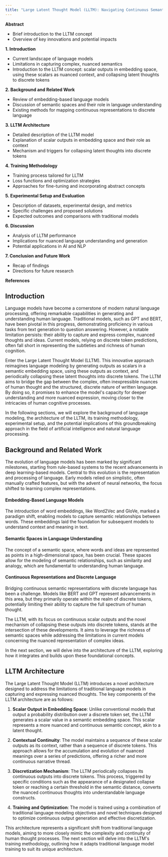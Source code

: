 ```yaml
---
title: "Large Latent Thought Model (LLTM): Navigating Continuous Semantic Representations"
---
```



**Abstract**
- Brief introduction to the LLTM concept
- Overview of key innovations and potential impacts

**1. Introduction**
- Current landscape of language models
- Limitations in capturing complex, nuanced semantics
- Introduction to the LLTM concept: scalar outputs in embedding space, using these scalars as nuanced context, and collapsing latent thoughts to discrete tokens

**2. Background and Related Work**
- Review of embedding-based language models
- Discussion of semantic spaces and their role in language understanding
- Existing methods for mapping continuous representations to discrete language

**3. LLTM Architecture**
- Detailed description of the LLTM model
- Explanation of scalar outputs in embedding space and their role as context
- Mechanism and triggers for collapsing latent thoughts into discrete tokens

**4. Training Methodology**
- Training process tailored for LLTM
- Loss functions and optimization strategies
- Approaches for fine-tuning and incorporating abstract concepts

**5. Experimental Setup and Evaluation**
- Description of datasets, experimental design, and metrics
- Specific challenges and proposed solutions
- Expected outcomes and comparisons with traditional models

**6. Discussion**
- Analysis of LLTM performance
- Implications for nuanced language understanding and generation
- Potential applications in AI and NLP

**7. Conclusion and Future Work**
- Recap of findings
- Directions for future research

**References**

## Introduction

Language models have become a cornerstone of modern natural language processing, offering remarkable capabilities in generating and understanding human language. Traditional models, such as GPT and BERT, have been pivotal in this progress, demonstrating proficiency in various tasks from text generation to question answering. However, a notable limitation persists: their ability to capture and express complex, nuanced thoughts and ideas. Current models, relying on discrete token predictions, often fall short in representing the subtleties and richness of human cognition.

Enter the Large Latent Thought Model (LLTM). This innovative approach reimagines language modeling by generating outputs as scalars in a semantic embedding space, using these outputs as context, and periodically collapsing these latent thoughts into discrete tokens. The LLTM aims to bridge the gap between the complex, often inexpressible nuances of human thought and the structured, discrete nature of written language. By doing so, it promises to enhance the model's capacity for deeper understanding and more nuanced expression, moving closer to the intricacies of human cognitive processes.

In the following sections, we will explore the background of language modeling, the architecture of the LLTM, its training methodology, experimental setup, and the potential implications of this groundbreaking approach in the field of artificial intelligence and natural language processing.


## Background and Related Work

The evolution of language models has been marked by significant milestones, starting from rule-based systems to the recent advancements in deep learning-based models. Central to this evolution is the representation and processing of language. Early models relied on simplistic, often manually crafted features, but with the advent of neural networks, the focus shifted to learning complex representations.

#### Embedding-Based Language Models

The introduction of word embeddings, like Word2Vec and GloVe, marked a paradigm shift, enabling models to capture semantic relationships between words. These embeddings laid the foundation for subsequent models to understand context and meaning in text.

#### Semantic Spaces in Language Understanding

The concept of a semantic space, where words and ideas are represented as points in a high-dimensional space, has been crucial. These spaces allow for the modeling of semantic relationships, such as similarity and analogy, which are fundamental to understanding human language.

#### Continuous Representations and Discrete Language

Bridging continuous semantic representations with discrete language has been a challenge. Models like BERT and GPT represent advancements in this area, but they primarily operate within the realm of discrete tokens, potentially limiting their ability to capture the full spectrum of human thought.

The LLTM, with its focus on continuous scalar outputs and the novel mechanism of collapsing these outputs into discrete tokens, stands at the intersection of these developments. It aims to leverage the richness of semantic spaces while addressing the limitations in current models concerning the nuanced representation of complex ideas.

In the next section, we will delve into the architecture of the LLTM, exploring how it integrates and builds upon these foundational concepts.

## LLTM Architecture

The Large Latent Thought Model (LLTM) introduces a novel architecture designed to address the limitations of traditional language models in capturing and expressing nuanced thoughts. The key components of the LLTM architecture are as follows:

1. **Scalar Output in Embedding Space**: Unlike conventional models that output a probability distribution over a discrete token set, the LLTM generates a scalar value in a semantic embedding space. This scalar represents a more nuanced and continuous semantic concept, akin to a latent thought.

2. **Contextual Continuity**: The model maintains a sequence of these scalar outputs as its context, rather than a sequence of discrete tokens. This approach allows for the accumulation and evolution of nuanced meanings over a series of predictions, offering a richer and more continuous narrative thread.

3. **Discretization Mechanism**: The LLTM periodically collapses its continuous outputs into discrete tokens. This process, triggered by specific conditions such as the appearance of a designated collapse token or reaching a certain threshold in the semantic distance, converts the nuanced continuous thoughts into understandable language constructs.

4. **Training and Optimization**: The model is trained using a combination of traditional language modeling objectives and novel techniques designed to optimize continuous output generation and effective discretization.

This architecture represents a significant shift from traditional language models, aiming to more closely mimic the complexity and continuity of human thought processes. The next section will delve into the LLTM's training methodology, outlining how it adapts traditional language model training to suit its unique architecture.